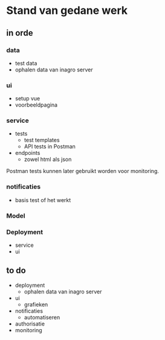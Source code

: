 # Stand van gedane werk

## in orde

### data

- test data
- ophalen data van inagro server

### ui

- setup vue
- voorbeeldpagina

### service

- tests
  - test templates
  - API tests in Postman
- endpoints
  - zowel html als json

Postman tests kunnen later gebruikt worden voor monitoring.

### notificaties

- basis test of het werkt

### Model

### Deployment

- service
- ui

## to do

- deployment
  - ophalen data van inagro server
- ui
  - grafieken
- notificaties
  - automatiseren
- authorisatie
- monitoring
